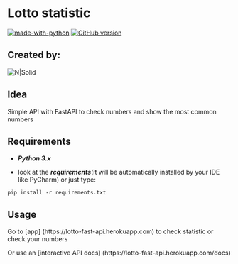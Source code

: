 # Lotto statistic

[![made-with-python](https://img.shields.io/badge/Made%20with-Python-1f425f.svg)](https://www.python.org/)
[![GitHub version](https://badge.fury.io/gh/MarLisiecki%2Fmarkdown_table_gen.svg)](https://badge.fury.io/gh/MarLisiecki%2Fmarkdown_table_gen)

##  Created by:

  ![N|Solid](https://i.imgur.com/zk7PUsqm.jpg)



## Idea
Simple API with FastAPI to check numbers and show the most common numbers

## Requirements
- ***Python 3.x***

- look at the ***requirements***(it will be automatically installed by your IDE like PyCharm) or just type:
```console
pip install -r requirements.txt
```

## Usage
<p align="left">
Go to [app] (https://lotto-fast-api.herokuapp.com) to check statistic or check your numbers
</p>
<p align="left">
Or use an [interactive API docs] (https://lotto-fast-api.herokuapp.com/docs)
</p>





